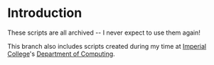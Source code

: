 Introduction
============

These scripts are all archived -- I never expect to use them again!

This branch also includes scripts created during my time at [Imperial
College][]'s [Department of Computing][].

  [Imperial College]: http://www.imperial.ac.uk/
  [Department of Computing]: http://www.doc.ic.ac.uk/
